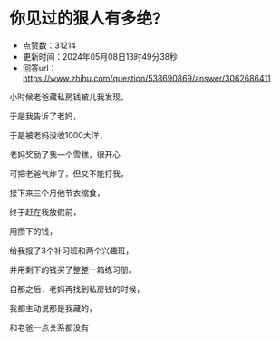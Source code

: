 # 你见过的狠人有多绝?
- 点赞数：31214
- 更新时间：2024年05月08日13时49分38秒
- 回答url：https://www.zhihu.com/question/538690869/answer/3062686411
<body>
 <p data-pid="DdrvRWDP">小时候老爸藏私房钱被儿我发现，</p>
 <p data-pid="JbqAL-pi">于是我告诉了老妈，</p>
 <p data-pid="TuHIEiSs">于是被老妈没收1000大洋，</p>
 <p data-pid="xlrQVvbn">老妈奖励了我一个雪糕，很开心</p>
 <p data-pid="i1ZWFk-u">可把老爸气炸了，但又不能打我，</p>
 <p data-pid="QczYOBPo">接下来三个月他节衣缩食，</p>
 <p data-pid="KvAPpC4b">终于赶在我放假前，</p>
 <p data-pid="9akEX1Ch">用攒下的钱，</p>
 <p data-pid="FOdfRwOr">给我报了3个补习班和两个兴趣班，</p>
 <p data-pid="s98gbtpl">并用剩下的钱买了整整一箱练习册。</p>
 <p data-pid="dOZO-Uzm">自那之后，老妈再找到私房钱的时候，</p>
 <p data-pid="_DzQhqj2">我都主动说那是我藏的，</p>
 <p data-pid="7KJfQiT2">和老爸一点关系都没有</p>
</body>